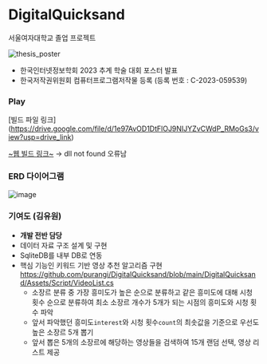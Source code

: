 # DigitalQuicksand
서울여자대학교 졸업 프로젝트

![thesis_poster](https://github.com/purangi/DigitalQuicksand/assets/68212670/a9a39d3a-07a7-46ba-8b93-05fef77948ad)

- 한국인터넷정보학회 2023 추계 학술 대회 포스터 발표
- 한국저작권위원회 컴퓨터프로그램저작물 등록 (등록 번호 : C-2023-059539)

### Play
[빌드 파일 링크] (https://drive.google.com/file/d/1e97AvOD1DtFlOJ9NIJYZvCWdP_RMoGs3/view?usp=drive_link)

[~웹 빌드 링크~](https://play.unity.com/mg/other/webgl-builds-405746) → dll not found 오류남

### ERD 다이어그램
![image](https://github.com/purangi/DigitalQuicksand/assets/68212670/7f4b6858-27ee-4b54-9cce-9939a22fe3df)


### 기여도 (김유원)
- **개발 전반 담당**
- 데이터 자료 구조 설계 및 구현
- SqliteDB를 내부 DB로 연동
- 핵심 기능인 키워드 기반 영상 추천 알고리즘 구현 https://github.com/purangi/DigitalQuicksand/blob/main/DigitalQuicksand/Assets/Script/VideoList.cs
  - 소장르 분류 중 가장 흥미도가 높은 순으로 분류하고 같은 흥미도에 대해 시청 횟수 순으로 분류하여 최소 소장르 개수가 5개가 되는 시점의 흥미도와 시청 횟수 파악
  - 앞서 파악했던 흥미도`interest`와 시청 횟수`count`의 최솟값을 기준으로 우선도 높은 소장르 5개 뽑기
  - 앞서 뽑은 5개의 소장르에 해당하는 영상들을 검색하여 15개 랜덤 선택, 영상 리스트 제공

